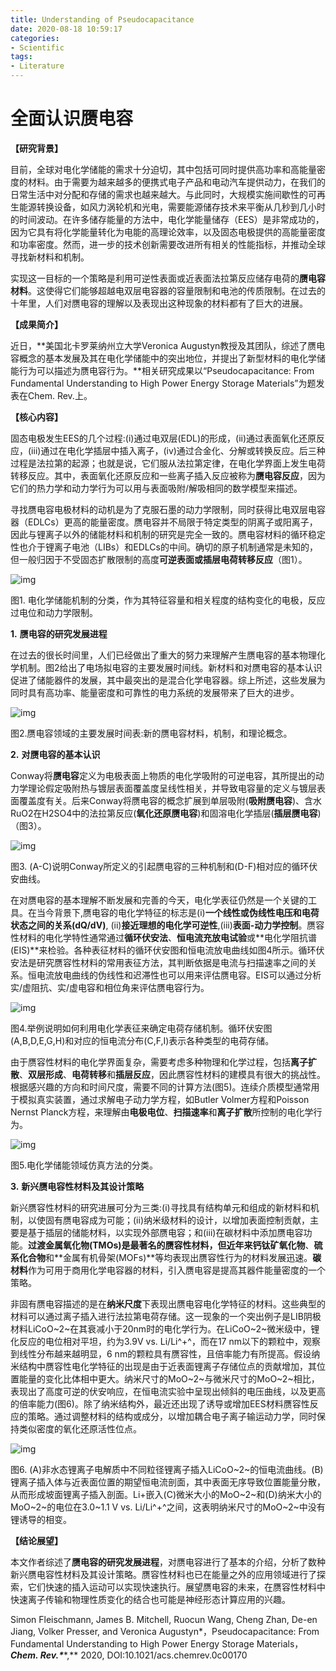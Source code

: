 ```yaml
---
title: Understanding of Pseudocapacitance
date: 2020-08-18 10:59:17
categories: 
- Scientific
tags:
- Literature 
---
```


# 全面认识赝电容

**【研究背景】**

目前，全球对电化学储能的需求十分迫切，其中包括可同时提供高功率和高能量密度的材料。由于需要为越来越多的便携式电子产品和电动汽车提供动力，在我们的日常生活中对分配和存储的需求也越来越大。与此同时，大规模实施间歇性的可再生能源转换设备，如风力涡轮机和光电，需要能源储存技术来平衡从几秒到几小时的时间波动。在许多储存能量的方法中，电化学能量储存（EES）是非常成功的，因为它具有将化学能量转化为电能的高理论效率，以及固态电极提供的高能量密度和功率密度。然而，进一步的技术创新需要改进所有相关的性能指标，并推动全球寻找新材料和机制。

实现这一目标的一个策略是利用可逆性表面或近表面法拉第反应储存电荷的**赝电容材料**。这使得它们能够超越电双层电容器的容量限制和电池的传质限制。在过去的十年里，人们对赝电容的理解以及表现出这种现象的材料都有了巨大的进展。

**【成果简介】**

近日，**美国北卡罗莱纳州立大学Veronica Augustyn教授及其团队，综述了赝电容概念的基本发展及其在电化学储能中的突出地位，并提出了新型材料的电化学储能行为可以描述为赝电容行为。**相关研究成果以“Pseudocapacitance: From Fundamental Understanding to High Power Energy Storage Materials”为题发表在Chem. Rev.上。

**【核心内容】**

固态电极发生EES的几个过程:(i)通过电双层(EDL)的形成，(ii)通过表面氧化还原反应，(iii)通过在电化学插层中插入离子，(iv)通过合金化、分解或转换反应。后三种过程是法拉第的起源；也就是说，它们服从法拉第定律，在电化学界面上发生电荷转移反应。其中，表面氧化还原反应和一些离子插入反应被称为**赝电容反应**，因为它们的热力学和动力学行为可以用与表面吸附/解吸相同的数学模型来描述。

寻找赝电容电极材料的动机是为了克服石墨的动力学限制，同时获得比电双层电容器（EDLCs）更高的能量密度。赝电容并不局限于特定类型的阴离子或阳离子，因此与锂离子以外的储能材料和机制的研究是完全一致的。赝电容材料的循环稳定性也介于锂离子电池（LIBs）和EDLCs的中间。确切的原子机制通常是未知的，但一般归因于不受固态扩散限制的高度**可逆表面或插层电荷转移反应**（图1）。              

![img](Understanding-of-Pseudocapacitance\640.webp)

图1. 电化学储能机制的分类，作为其特征容量和相关程度的结构变化的电极，反应过电位和动力学限制。

**1.** **赝电容的研究发展进程**

在过去的很长时间里，人们已经做出了重大的努力来理解产生赝电容的基本物理化学机制。图2给出了电场拟电容的主要发展时间线。新材料和对赝电容的基本认识促进了储能器件的发展，其中最突出的是混合化学电容器。综上所述，这些发展为同时具有高功率、能量密度和可靠性的电力系统的发展带来了巨大的进步。

![img](Understanding-of-Pseudocapacitance\640-1597719997096.webp)

图2.赝电容领域的主要发展时间表:新的赝电容材料，机制，和理论概念。

**2.** **对赝电容的基本认识**

Conway将**赝电容**定义为电极表面上物质的电化学吸附的可逆电容，其所提出的动力学理论假定吸附热与镀层表面覆盖度呈线性相关，并导致电容量的定义与镀层表面覆盖度有关。后来Conway将赝电容的概念扩展到单层吸附(**吸附赝电容**)、含水RuO2在H2SO4中的法拉第反应(**氧化还原赝电容**)和固溶电化学插层(**插层赝电容**)（图3）。

![img](Understanding-of-Pseudocapacitance\640-1597720001114.webp)

图3. (A-C)说明Conway所定义的引起赝电容的三种机制和(D-F)相对应的循环伏安曲线。

在对赝电容的基本理解不断发展和完善的今天，电化学表征仍然是一个关键的工具。在当今背景下,赝电容的电化学特征的标志是(i)**一个线性或伪线性电压和电荷状态之间的关系(dQ/dV)**, (ii)**接近理想的电化学可逆性**,(iii)**表面-动力学控制**。赝容性材料的电化学特性通常通过**循环伏安法**、**恒电流充放电试验**或**电化学阻抗谱(EIS)**来检验。各种表征材料的循环伏安图和恒电流放电曲线如图4所示。循环伏安法是研究赝容性材料的常用表征方法，其判断依据是电流与扫描速率之间的关系。恒电流放电曲线的伪线性和迟滞性也可以用来评估赝电容。EIS可以通过分析实/虚阻抗、实/虚电容和相位角来评估赝电容行为。

![img](Understanding-of-Pseudocapacitance\640-1597720004051.webp)

图4.举例说明如何利用电化学表征来确定电荷存储机制。循环伏安图(A,B,D,E,G,H)和对应的恒电流分布(C,F,I)表示各种类型的电荷存储。

由于赝容性材料的电化学界面复杂，需要考虑多种物理和化学过程，包括**离子扩散**、**双层形成**、**电荷转移**和**插层反应**，因此赝容性材料的建模具有很大的挑战性。根据感兴趣的方向和时间尺度，需要不同的计算方法(图5)。连续介质模型通常用于模拟真实装置，通过求解电子动力学方程，如Butler Volmer方程和Poisson Nernst Planck方程，来理解由**电极电位**、**扫描速率**和**离子扩散**所控制的电化学行为。

![img](Understanding-of-Pseudocapacitance\640-1597720007075.webp)

图5.电化学储能领域仿真方法的分类。

**3.** **新兴赝电容性材料及其设计策略**

新兴赝容性材料的研究进展可分为三类:(i)寻找具有结构单元和组成的新材料和机制，以使固有赝电容成为可能；(ii)纳米级材料的设计，以增加表面控制贡献，主要是基于插层的储能材料，以实现外部赝电容；和(iii)在碳材料中添加赝电容功能。**过渡金属氧化物(TMOs)**是最著名的赝容性材料，但近年来**钙钛矿氧化物**、**硫系化合物**和**金属有机骨架(MOFs)**等均表现出赝容性行为的材料发展迅速。**碳材料**作为可用于商用化学电容器的材料，引入赝电容是提高其器件能量密度的一个策略。

非固有赝电容描述的是在**纳米尺度**下表现出赝电容电化学特征的材料。这些典型的材料可以通过离子插入进行法拉第电荷存储。这一现象的一个突出例子是LIB阴极材料LiCoO~2~在其衰减小于20nm时的电化学行为。在LiCoO~2~微米级中，锂化反应的电位相对平坦，约为3.9V vs. Li/Li^+^，而在17 nm以下的颗粒中，观察到线性分布越来越明显，6 nm的颗粒具有赝容性，且倍率能力有所提高。假设纳米结构中赝容性电化学特征的出现是由于近表面锂离子存储位点的贡献增加，其位置能量的变化比体相中更大。纳米尺寸的MoO~2~与微米尺寸的MoO~2~相比，表现出了高度可逆的伏安响应，在恒电流实验中呈现出倾斜的电压曲线，以及更高的倍率能力(图6)。除了纳米结构外，最近还出现了诱导或增加EES材料赝容性反应的策略。通过调整材料的结构或成分，以增加耦合电子离子输运动力学，同时保持类似密度的氧化还原活性位点。

![img](Understanding-of-Pseudocapacitance\640-1597720009272.webp)

图6. (A)非水态锂离子电解质中不同粒径锂离子插入LiCoO~2~的恒电流曲线。(B)锂离子插入体与近表面位置的期望恒电流剖面，其中表面无序导致位置能量分散，从而形成坡面锂离子插入剖面。Li+嵌入(C)微米大小的MoO~2~和(D)纳米大小的MoO~2~的电位在3.0~1.1 V vs. Li/Li^+^之间，这表明纳米尺寸的MoO~2~中没有锂诱导的相变。

**【结论展望】**

本文作者综述了**赝电容的研究发展进程**，对赝电容进行了基本的介绍，分析了数种新兴赝电容性材料及其设计策略。赝容性材料也已在能量之外的应用领域进行了探索，它们快速的插入运动可以实现快速执行。展望赝电容的未来，在赝容性材料中快速离子传输和物理性质变化的结合也可能是神经形态计算应用的兴趣。

 

Simon Fleischmann, James B. Mitchell, Ruocun Wang, Cheng Zhan, De-en Jiang, Volker Presser, and Veronica Augustyn*，Pseudocapacitance: From Fundamental Understanding to High Power Energy Storage Materials，***Chem. Rev.\*****,** 2020, DOI:10.1021/acs.chemrev.0c00170